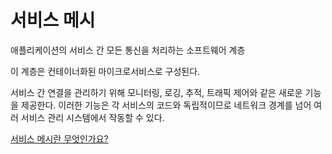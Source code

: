 # 서비스 메시

애플리케이션의 서비스 간 모든 통신을 처리하는 소프트웨어 계층

이 계층은 컨테이너화된 마이크로서비스로 구성된다.

서비스 간 연결을 관리하기 위해 모니터링, 로깅, 추적, 트래픽 제어와 같은 새로운 기능을 제공한다.
이러한 기능은 각 서비스의 코드와 독립적이므로 네트워크 경계를 넘어 여러 서비스 관리 시스템에서 작동할 수 있다.

[서비스 메시란 무엇인가요?](https://aws.amazon.com/ko/what-is/service-mesh/)